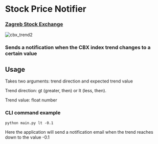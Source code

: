 # Stock Price Notifier
### [Zagreb Stock Exchange](https://zse.hr/en/indeks-366/365?isin=HRZB00ICBEX6)
![cbx_trend2](https://github.com/rivka-levit/stock-notifier/assets/122191238/0f958025-016b-4415-b79b-20e5e669b5ea)
### Sends a notification when the CBX index trend changes to a certain value

## Usage
Takes two arguments: trend direction and expected trend value

Trend direction: gt (greater, then) or lt (less, then).

Trend value: float number

### CLI command example
```
python main.py lt -0.1
```
Here the application will send a notification email when the trend reaches down 
to the value -0.1
